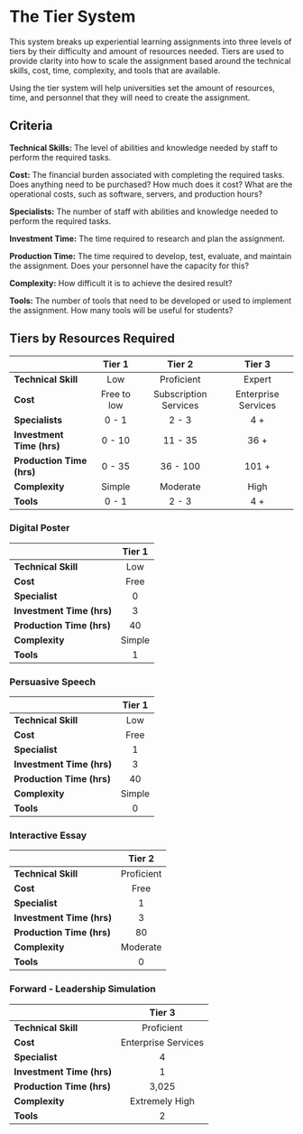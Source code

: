 # The Tier System

This system breaks up experiential learning assignments into three levels of tiers by their difficulty and amount of resources needed. Tiers are used to provide clarity into how to scale the assignment based around the technical skills, cost, time, complexity, and tools that are available.

Using the tier system will help universities set the amount of resources, time, and personnel that they will need to create the assignment.

## Criteria

**Technical Skills:**
The level of abilities and knowledge needed by staff to perform the required tasks.

**Cost:**
The financial burden associated with completing the required tasks. Does anything need to be purchased? How much does it cost? What are the operational costs, such as software, servers, and production hours?

**Specialists:**
The number of staff with abilities and knowledge needed to perform the required tasks.

**Investment Time:**
The time required to research and plan the assignment.

**Production Time:**
The time required to develop, test, evaluate, and maintain the assignment. Does your personnel have the capacity for this?

**Complexity:**
How difficult it is to achieve the desired result?

**Tools:**
The number of tools that need to be developed or used to implement the assignment. How many tools will be useful for students?

## Tiers by Resources Required

|  | **Tier 1** | **Tier 2** | **Tier 3** |
| :--- | :---: | :---: | :---: |
| **Technical Skill** | Low | Proficient | Expert |
| **Cost** | Free to low | Subscription Services | Enterprise Services |
| **Specialists** | 0 - 1 | 2 - 3 | 4 + |
| **Investment Time (hrs)** | 0 - 10 | 11 - 35 | 36 + |
| **Production Time (hrs)** | 0 - 35 | 36 - 100 | 101 + |
| **Complexity** | Simple | Moderate | High |
| **Tools** | 0 - 1 | 2 - 3 | 4 + |

### Digital Poster

|  | **Tier 1** |
| :--- | :---: |
| **Technical Skill** | Low |
| **Cost** | Free |
| **Specialist** | 0 |
| **Investment Time (hrs)** | 3 |
| **Production Time (hrs)** | 40 |
| **Complexity** | Simple |
| **Tools** | 1 |

### Persuasive Speech

|  | **Tier 1** |
| :--- | :---: |
| **Technical Skill** | Low |
| **Cost** | Free |
| **Specialist** | 1 |
| **Investment Time (hrs)** | 3 |
| **Production Time (hrs)** | 40 |
| **Complexity** | Simple |
| **Tools** | 0 |

### Interactive Essay

|  | **Tier 2** |
| :--- | :---: |
| **Technical Skill** | Proficient |
| **Cost** | Free |
| **Specialist** | 1 |
| **Investment Time (hrs)** | 3 |
| **Production Time (hrs)** | 80 |
| **Complexity** | Moderate |
| **Tools** | 0 |

### Forward - Leadership Simulation

|  | **Tier 3** |
| :--- | :---: |
| **Technical Skill** | Proficient |
| **Cost** | Enterprise Services |
| **Specialist** | 4 |
| **Investment Time (hrs)** | 1 |
| **Production Time (hrs)** | 3,025 |
| **Complexity** | Extremely High |
| **Tools** | 2 |
